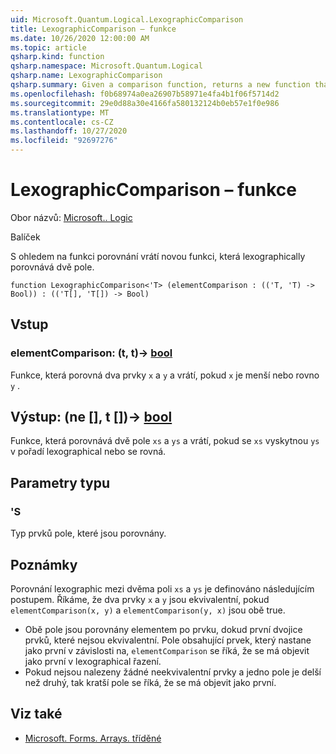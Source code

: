 ```yaml
---
uid: Microsoft.Quantum.Logical.LexographicComparison
title: LexographicComparison – funkce
ms.date: 10/26/2020 12:00:00 AM
ms.topic: article
qsharp.kind: function
qsharp.namespace: Microsoft.Quantum.Logical
qsharp.name: LexographicComparison
qsharp.summary: Given a comparison function, returns a new function that lexographically compares two arrays.
ms.openlocfilehash: f0b68974a0ea26907b58971e4fa4b1f06f5714d2
ms.sourcegitcommit: 29e0d88a30e4166fa580132124b0eb57e1f0e986
ms.translationtype: MT
ms.contentlocale: cs-CZ
ms.lasthandoff: 10/27/2020
ms.locfileid: "92697276"
---
```

# <a name="lexographiccomparison-function"></a>LexographicComparison – funkce

Obor názvů: [Microsoft.. Logic](xref:Microsoft.Quantum.Logical)

Balíček [](https://nuget.org/packages/)


S ohledem na funkci porovnání vrátí novou funkci, která lexographically porovnává dvě pole.

```qsharp
function LexographicComparison<'T> (elementComparison : (('T, 'T) -> Bool)) : (('T[], 'T[]) -> Bool)
```


## <a name="input"></a>Vstup

### <a name="elementcomparison--tt---bool"></a>elementComparison: (t, t)-> [bool](xref:microsoft.quantum.lang-ref.bool)

Funkce, která porovná dva prvky `x` a `y` a vrátí, pokud `x` je menší nebo rovno `y` .



## <a name="output--tt---bool"></a>Výstup: (ne [], t [])-> [bool](xref:microsoft.quantum.lang-ref.bool)

Funkce, která porovnává dvě pole `xs` a `ys` a vrátí, pokud se `xs` vyskytnou `ys` v pořadí lexographical nebo se rovná.

## <a name="type-parameters"></a>Parametry typu

### <a name="t"></a>'S

Typ prvků pole, které jsou porovnány.

## <a name="remarks"></a>Poznámky

Porovnání lexographic mezi dvěma poli `xs` a `ys` je definováno následujícím postupem. Říkáme, že dva prvky `x` a `y` jsou ekvivalentní, pokud `elementComparison(x, y)` a `elementComparison(y, x)` jsou obě true.

- Obě pole jsou porovnány elementem po prvku, dokud první dvojice prvků, které nejsou ekvivalentní. Pole obsahující prvek, který nastane jako první v závislosti na, `elementComparison` se říká, že se má objevit jako první v lexographical řazení.
- Pokud nejsou nalezeny žádné neekvivalentní prvky a jedno pole je delší než druhý, tak kratší pole se říká, že se má objevit jako první.

## <a name="see-also"></a>Viz také

- [Microsoft. Forms. Arrays. tříděné](xref:Microsoft.Quantum.Arrays.Sorted)